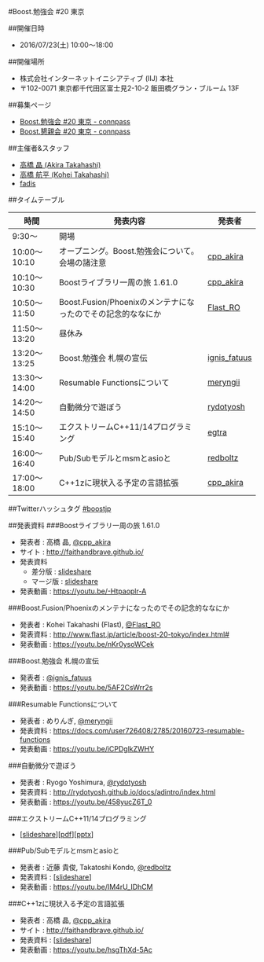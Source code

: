 #Boost.勉強会 #20 東京

##開催日時
- 2016/07/23(土) 10:00〜18:00


##開催場所
- 株式会社インターネットイニシアティブ (IIJ) 本社
- 〒102-0071 東京都千代田区富士見2-10-2 飯田橋グラン・ブルーム 13F


##募集ページ
- [Boost.勉強会 #20 東京 - connpass](http://connpass.com/event/34012/)
- [Boost.懇親会 #20 東京 - connpass](http://connpass.com/event/35556/)


##主催者&スタッフ
- [高橋 晶 (Akira Takahashi)](https://twitter.com/cpp_akira)
- [高橋 航平 (Kohei Takahashi)](http://twitter.com/Flast_RO)
- [fadis](https://twitter.com/fadis_)


##タイムテーブル

| 時間 | 発表内容 | 発表者 |
|------|----------|--------|
| 9:30〜 | 開場 | |
| 10:00～10:10 | オープニング。Boost.勉強会について。会場の諸注意 | [cpp_akira](https://twitter.com/cpp_akira) |
| 10:10～10:30 | Boostライブラリ一周の旅 1.61.0 | [cpp_akira](https://twitter.com/cpp_akira) |
| 10:50〜11:50 | Boost.Fusion/Phoenixのメンテナになったのでその記念的ななにか | [Flast_RO](https://twitter.com/Flast_RO) |
| 11:50〜13:20 | 昼休み |
| 13:20〜13:25 | Boost.勉強会 札幌の宣伝 | [ignis_fatuus](https://twitter.com/ignis_fatuus) |
| 13:30〜14:00 | Resumable Functionsについて | [meryngii](https://twitter.com/meryngii) |
| 14:20〜14:50 | 自動微分で遊ぼう | [rydotyosh](https://twitter.com/rydotyosh) |
| 15:10〜15:40 | エクストリームC\+\+11/14プログラミング | [egtra](https://twitter.com/egtra) |
| 16:00〜16:40 | Pub/Subモデルとmsmとasioと | [redboltz](https://twitter.com/redboltz) |
| 17:00〜18:00 | C\+\+1zに現状入る予定の言語拡張 | [cpp_akira](https://twitter.com/cpp_akira) |


##Twitterハッシュタグ
[#boostjp](https://twitter.com/search?q=%23boostjp)


##発表資料
###Boostライブラリ一周の旅 1.61.0
- 発表者 : 高橋 晶, [@cpp_akira](https://twitter.com/cpp_akira)
- サイト : <http://faithandbrave.github.io/>
- 発表資料
    - 差分版 : [slideshare](http://www.slideshare.net/faithandbrave/boost-tour-1610)
    - マージ版 : [slideshare](http://www.slideshare.net/faithandbrave/boost-tour-1610-merge)
- 発表動画 : <https://youtu.be/-Htpaoplr-A>


###Boost.Fusion/Phoenixのメンテナになったのでその記念的ななにか
- 発表者 : Kohei Takahashi (Flast), [@Flast_RO](https://twitter.com/Flast_RO)
- 発表資料 : <http://www.flast.jp/article/boost-20-tokyo/index.html#>
- 発表動画 : <https://youtu.be/nKr0ysoWCek>


###Boost.勉強会 札幌の宣伝
- 発表者 : [@ignis_fatuus](https://twitter.com/ignis_fatuus)
- 発表動画 : <https://youtu.be/5AF2CsWrr2s>


###Resumable Functionsについて
- 発表者 : めりんぎ, [@meryngii](https://twitter.com/meryngii)
- 発表資料 : <https://docs.com/user726408/2785/20160723-resumable-functions>
- 発表動画 : <https://youtu.be/iCPDglkZWHY>


###自動微分で遊ぼう
- 発表者 : Ryogo Yoshimura, [@rydotyosh](https://twitter.com/rydotyosh)
- 発表資料 : <http://rydotyosh.github.io/docs/adintro/index.html>
- 発表動画 : <https://youtu.be/458yucZ6T_0>


###エクストリームC++11/14プログラミング
- [[slideshare](http://www.slideshare.net/egtra/c1114-64328543)][[pdf](http://dev.activebasic.com/egtra2nd/documents/extreme-cpp-11-14.pdf)][[pptx](http://dev.activebasic.com/egtra2nd/documents/extreme-cpp-11-14.pptx)]



###Pub/Subモデルとmsmとasioと
- 発表者 : 近藤 貴俊, Takatoshi Kondo, [@redboltz](https://twitter.com/redboltz)
- 発表資料 :  [[slideshare](http://www.slideshare.net/taka111/pubsub-model-msm-and-asio)]
- 発表動画 : <https://youtu.be/IM4rU_IDhCM>


###C++1zに現状入る予定の言語拡張
- 発表者 : 高橋 晶, [@cpp_akira](https://twitter.com/cpp_akira)
- サイト : <http://faithandbrave.github.io/>
- 発表資料 : [[slideshare](http://www.slideshare.net/faithandbrave/c1z-draft)]
- 発表動画 : <https://youtu.be/hsgThXd-5Ac>

